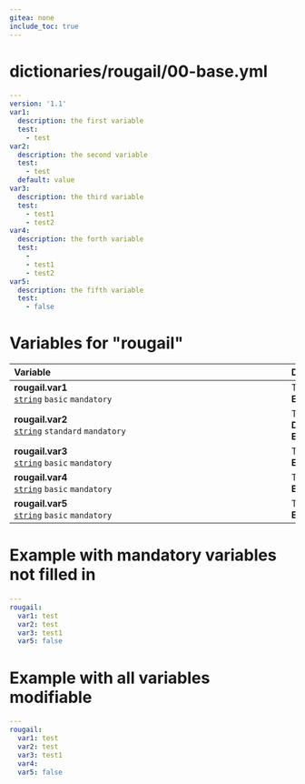 ```yaml
---
gitea: none
include_toc: true
---
```

# dictionaries/rougail/00-base.yml

```yaml
---
version: '1.1'
var1:
  description: the first variable
  test:
    - test
var2:
  description: the second variable
  test:
    - test
  default: value
var3:
  description: the third variable
  test:
    - test1
    - test2
var4:
  description: the forth variable
  test:
    - 
    - test1
    - test2
var5:
  description: the fifth variable
  test:
    - false
```
# Variables for "rougail"

| Variable&nbsp;&nbsp;&nbsp;&nbsp;&nbsp;&nbsp;&nbsp;&nbsp;&nbsp;&nbsp;&nbsp;&nbsp;&nbsp;&nbsp;&nbsp;&nbsp;&nbsp;&nbsp;&nbsp;&nbsp;&nbsp;&nbsp;&nbsp;&nbsp;&nbsp;&nbsp;&nbsp;&nbsp;&nbsp;&nbsp;&nbsp;&nbsp;&nbsp;&nbsp;&nbsp;&nbsp;&nbsp;&nbsp;&nbsp;&nbsp;&nbsp;&nbsp;&nbsp;&nbsp;&nbsp;&nbsp;&nbsp;&nbsp;&nbsp;&nbsp;&nbsp;&nbsp;&nbsp;&nbsp;&nbsp;&nbsp;&nbsp;&nbsp;&nbsp;&nbsp;&nbsp;&nbsp;&nbsp;&nbsp;&nbsp;&nbsp;&nbsp;&nbsp;&nbsp;&nbsp;&nbsp;&nbsp;&nbsp;&nbsp;&nbsp;&nbsp;&nbsp;&nbsp;&nbsp;&nbsp;&nbsp;&nbsp;&nbsp;&nbsp;&nbsp;&nbsp;&nbsp;&nbsp;&nbsp;&nbsp;&nbsp;&nbsp;&nbsp;&nbsp;&nbsp;   | Description&nbsp;&nbsp;&nbsp;&nbsp;&nbsp;&nbsp;&nbsp;&nbsp;&nbsp;&nbsp;&nbsp;&nbsp;&nbsp;&nbsp;&nbsp;&nbsp;&nbsp;&nbsp;&nbsp;&nbsp;&nbsp;&nbsp;&nbsp;&nbsp;&nbsp;&nbsp;&nbsp;&nbsp;&nbsp;&nbsp;&nbsp;&nbsp;&nbsp;&nbsp;&nbsp;&nbsp;&nbsp;&nbsp;&nbsp;&nbsp;&nbsp;&nbsp;&nbsp;&nbsp;&nbsp;&nbsp;&nbsp;&nbsp;&nbsp;&nbsp;&nbsp;&nbsp;&nbsp;&nbsp;&nbsp;&nbsp;&nbsp;&nbsp;&nbsp;&nbsp;&nbsp;&nbsp;&nbsp;&nbsp;&nbsp;&nbsp;&nbsp;&nbsp;&nbsp;&nbsp;&nbsp;&nbsp;&nbsp;&nbsp;&nbsp;&nbsp;&nbsp;&nbsp;&nbsp;&nbsp;&nbsp;&nbsp;&nbsp;&nbsp;&nbsp;&nbsp;&nbsp;&nbsp;&nbsp;&nbsp;&nbsp;&nbsp;   |
|------------------------------------------------------------------------------------------------------------------------------------------------------------------------------------------------------------------------------------------------------------------------------------------------------------------------------------------------------------------------------------------------------------------------------------------------------------------------------------------------------------------------------------------------------------------------------------------------------|---------------------------------------------------------------------------------------------------------------------------------------------------------------------------------------------------------------------------------------------------------------------------------------------------------------------------------------------------------------------------------------------------------------------------------------------------------------------------------------------------------------------------------------------------------------------------------------|
| **rougail.var1**<br/>[`string`](https://rougail.readthedocs.io/en/latest/variable.html#variables-types) `basic` `mandatory`                                                                                                                                                                                                                                                                                                                                                                                                                                                                          | The first variable.<br/>**Example**: test                                                                                                                                                                                                                                                                                                                                                                                                                                                                                                                                             |
| **rougail.var2**<br/>[`string`](https://rougail.readthedocs.io/en/latest/variable.html#variables-types) `standard` `mandatory`                                                                                                                                                                                                                                                                                                                                                                                                                                                                       | The second variable.<br/>**Default**: value<br/>**Example**: test                                                                                                                                                                                                                                                                                                                                                                                                                                                                                                                     |
| **rougail.var3**<br/>[`string`](https://rougail.readthedocs.io/en/latest/variable.html#variables-types) `basic` `mandatory`                                                                                                                                                                                                                                                                                                                                                                                                                                                                          | The third variable.<br/>**Example**: test1                                                                                                                                                                                                                                                                                                                                                                                                                                                                                                                                            |
| **rougail.var4**<br/>[`string`](https://rougail.readthedocs.io/en/latest/variable.html#variables-types) `basic` `mandatory`                                                                                                                                                                                                                                                                                                                                                                                                                                                                          | The forth variable.<br/>**Example**: None                                                                                                                                                                                                                                                                                                                                                                                                                                                                                                                                             |
| **rougail.var5**<br/>[`string`](https://rougail.readthedocs.io/en/latest/variable.html#variables-types) `basic` `mandatory`                                                                                                                                                                                                                                                                                                                                                                                                                                                                          | The fifth variable.<br/>**Example**: False                                                                                                                                                                                                                                                                                                                                                                                                                                                                                                                                            |


# Example with mandatory variables not filled in

```yaml
---
rougail:
  var1: test
  var2: test
  var3: test1
  var5: false
```
# Example with all variables modifiable

```yaml
---
rougail:
  var1: test
  var2: test
  var3: test1
  var4:
  var5: false
```
